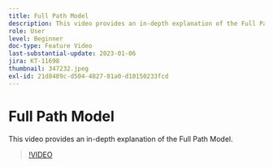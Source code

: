 ```yaml
---
title: Full Path Model
description: This video provides an in-depth explanation of the Full Path Model.
role: User
level: Beginner
doc-type: Feature Video
last-substantial-update: 2023-01-06
jira: KT-11698
thumbnail: 347232.jpeg
exl-id: 21d8489c-d504-4827-81a0-d10150233fcd
---
```

# Full Path Model

This video provides an in-depth explanation of the Full Path Model.

>[!VIDEO](https://video.tv.adobe.com/v/347232/?quality=12&learn=on)
